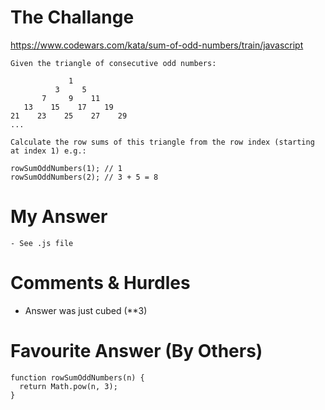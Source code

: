 # The Challange

https://www.codewars.com/kata/sum-of-odd-numbers/train/javascript

```
Given the triangle of consecutive odd numbers:

             1
          3     5
       7     9    11
   13    15    17    19
21    23    25    27    29
...

Calculate the row sums of this triangle from the row index (starting at index 1) e.g.:

rowSumOddNumbers(1); // 1
rowSumOddNumbers(2); // 3 + 5 = 8
```

# My Answer

```
- See .js file
```

# Comments & Hurdles

- Answer was just cubed (\*\*3)

# Favourite Answer (By Others)

```
function rowSumOddNumbers(n) {
  return Math.pow(n, 3);
}
```
